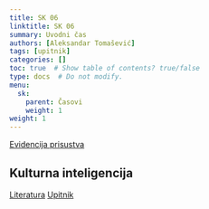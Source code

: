```yaml
---
title: SK 06
linktitle: SK 06
summary: Uvodni čas
authors: [Aleksandar Tomašević]
tags: [upitnik]
categories: []
toc: true  # Show table of contents? true/false
type: docs  # Do not modify.
menu:
  sk:
    parent: Časovi
    weight: 1
weight: 1
---
```


[Evidencija prisustva](https://forms.gle/tjxrtrQWJ2yo15P97)

## Kulturna inteligencija

[Literatura](/files/sk-inteligencija.pdf)
[Upitnik](https://forms.gle/hWHKA3p3B2aTEYtv9)

